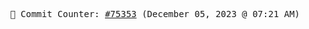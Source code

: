 <p align="center">
    <samp>
        📮 Commit Counter: <a href="https://github.com/Javascript-void0/Javascript-void0/commits/main">#75353</a> (December 05, 2023 @ 07:21 AM)
    </samp>
</p>